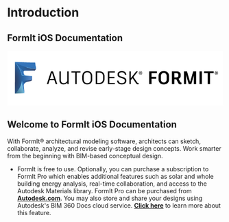 # Introduction

## FormIt iOS Documentation

![](.gitbook/assets/b5030b43-df24-4259-ad6a-94bcad61bc78.png)

## Welcome to FormIt iOS Documentation

With FormIt® architectural modeling software, architects can sketch, collaborate, analyze, and revise early-stage design concepts. Work smarter from the beginning with BIM-based conceptual design. 

* FormIt is free to use. Optionally, you can purchase a subscription to FormIt Pro which enables additional features such as solar and whole building energy analysis, real-time collaboration, and access to the Autodesk Materials library. FormIt Pro can be purchased from [**Autodesk.com**](http://www.autodesk.com/store/products/formit-360-pro?licenseType=cloudSub&term=1month&support=basic). You may also store and share your designs using Autodesk's BIM 360 Docs cloud service. [**Click here**](https://formit.autodesk.com/page/formit-bim-360-docs) to learn more about this feature.



